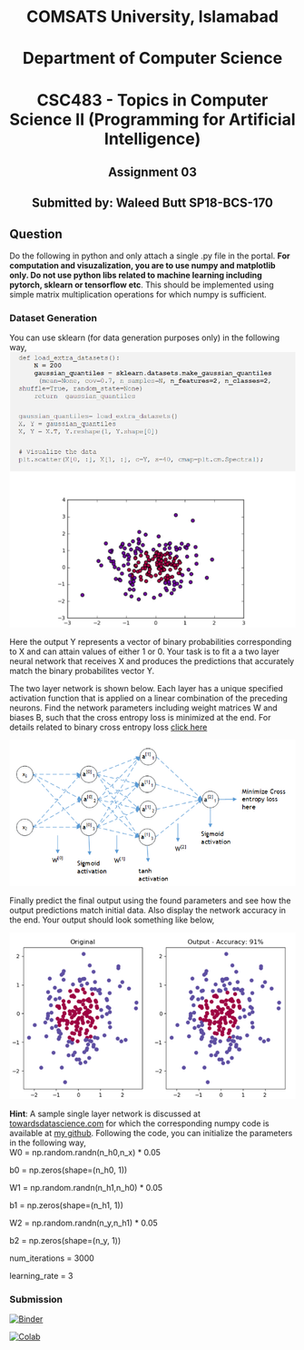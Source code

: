 <h1 style='text-align: center'> COMSATS University, Islamabad </h1>
<h1 style='text-align: center'> Department of Computer Science </h1>
<h1 style='text-align: center'> CSC483 - Topics in Computer Science II (Programming for Artificial Intelligence) </h1>
<h2 style='text-align: center'> Assignment 03 </h2>
<h2 style='text-align: center'> Submitted by: Waleed Butt SP18-BCS-170 </h2>

## Question
Do the following in python and only attach a single .py file in the portal. **For computation and visuzalization, you are to use numpy and matplotlib only. Do not use python libs related to machine learning including pytorch, sklearn or tensorflow etc**. This should be implemented using simple matrix multiplication operations for which numpy is sufficient.  

### Dataset Generation
You can use sklearn (for data generation purposes only) in the following way,  
![q1](./img/q1.png)  

Here the output Y represents a vector of binary probabilities corresponding to X and can attain values of either 1 or 0. Your task is to fit a a two layer neural network that receives X and produces the predictions that accurately match the binary probabilites vector Y.  

The two layer network is shown below. Each layer has a unique specified activation function that is applied on a linear combination of the preceding neurons. Find the network parameters including weight matrices W and biases B, such that the cross entropy loss is minimized at the end. For details related to binary cross entropy loss [click here](https://ml-cheatsheet.readthedocs.io/en/latest/loss_functions.html)  

![q2](./img/q2.png)  

Finally predict the final output using the found parameters and see how the output predictions match initial data. Also display the network accuracy in the end. Your output should look something like below,  

![q3](./img/q3.png)  

**Hint**: A sample single layer network is discussed at [towardsdatascience.com](https://towardsdatascience.com/neural-net-from-scratch-using-numpy-71a31f6e3675) for which the corresponding numpy code is available at [my github](https://github.com/sohaibali01/programming_AI/blob/main/test_neural.py). Following the code, you can initialize the parameters in the following way,  
W0 = np.random.randn(n_h0,n_x) * 0.05  

b0 = np.zeros(shape=(n_h0, 1))  

W1 = np.random.randn(n_h1,n_h0) * 0.05  

b1 = np.zeros(shape=(n_h1, 1))  

W2 = np.random.randn(n_y,n_h1) * 0.05  

b2 = np.zeros(shape=(n_y, 1))  

num_iterations = 3000  

learning_rate = 3  

### Submission  

[![Binder](https://mybinder.org/badge_logo.svg)](https://mybinder.org/v2/gh/waleedbutt98/A3_CS2AI.git/HEAD)

[![Colab](https://colab.research.google.com/assets/colab-badge.svg)](https://colab.research.google.com/github/waleedbutt98/A3_CS2AI/blob/master/A3.ipynb)